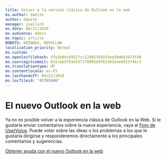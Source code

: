 ```yaml
---
title: Volver a la versión clásica de Outlook en la web
ms.author: daeite
author: daeite
manager: joallard
ms.date: 04/21/2020
ms.audience: Admin
ms.topic: article
ROBOTS: NOINDEX, NOFOLLOW
localization_priority: Normal
ms.custom: ''
ms.openlocfilehash: 5fe1b04c69527cc12902f6d33fee50d6b1673f49
ms.sourcegitcommit: 631cbb5f03e5371f0995e976536d24e9d13746c3
ms.translationtype: MT
ms.contentlocale: es-ES
ms.lasthandoff: 04/22/2020
ms.locfileid: "43765646"
---
```

# <a name="the-new-outlook-on-the-web"></a>El nuevo Outlook en la web

Ya no es posible volver a la experiencia clásica de Outlook en la Web. Si le gustaría enviar comentarios sobre la nueva experiencia, vaya al [Foro de UserVoice](https://go.microsoft.com/fwlink/?linkid=2103182). Puede votar sobre las ideas o los problemas a los que le gustaría dirigirse y responderemos directamente a los principales comentarios y sugerencias.

[Obtener ayuda con el nuevo Outlook en la web](https://support.office.com/article/017014cd-2ad0-41ab-8473-6bd8c349d4f8)